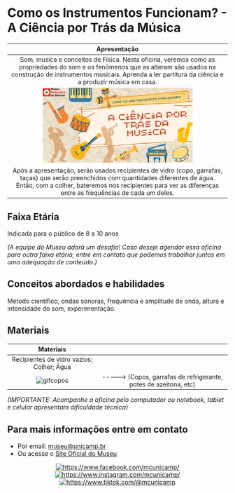 # Como os Instrumentos Funcionam? - A Ciência por Trás da Música


|Apresentação|
|:-------------:|
|Som, música e conceitos de Física. Nesta oficina, veremos como as propriedades do som e os fenômenos que as alteram são usados na construção de instrumentos musicais. Aprenda a ler partitura da ciência e a produzir música em casa.|
|<img src="musica.png" width="70%" height="70%">|
|Após a apresentação, serão usados recipientes de vidro (copo, garrafas, taças) que serão preenchidos com quantidades diferentes de água. Então, com a colher, bateremos nos recipientes para ver as diferenças entre as frequências de cada um deles.|

## Faixa Etária
Indicada para o público de 8 a 10 anos

*(A equipe do Museu adora um desafio! Caso deseje agendar essa oficina para outra faixa etária, entre em contato que podemos trabalhar juntos em uma adequação de conteúdo.)*

## Conceitos abordados e habilidades
Método científico, ondas sonoras, frequência e amplitude de onda, altura e intensidade do som, experimentação.

## Materiais
|Materiais||  
|:-------------:|:-------------:|
|Recipientes de vidro vazios; Colher; Água| |
|![gifcopos](copogif.gif)|-----> (Copos, garrafas de refrigerante, potes de azeitona, etc)|

*(IMPORTANTE: Acompanhe a oficina pelo computador ou notebook, tablet e celular apresentam dificuldade técnica)*

## Para mais informações entre em contato
* Por email: museu@unicamp.br
* Ou acesse o [Site Oficial do Museu](https://www.mc.unicamp.br/visite)

<div align="center">
  <a href="https://www.facebook.com/mcunicamp/">
    <img src="../facebook-ícone.png" alt="https://www.facebook.com/mcunicamp/" width="5%" height="5%"> 
  <a href="https://www.instagram.com/mcunicamp/">
    <img src="../instagram-ícone.png" alt="https://www.instagram.com/mcunicamp/" width="5%" height="5%"> 
  <a href="https://www.tiktok.com/@mcunicamp">
    <img src="../tiktok-ícone.png" alt="https://www.tiktok.com/@mcunicamp" width="5%" height="5%">
